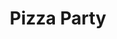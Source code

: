 ---
inv_num: 2004-009
add_credit: Michael  Frumin
url: 2004-009-pizza-party
title: Pizza Party
year: '2004'
display_year: '2004'
medium: Software
dims:
pitch: "​Software to order pizza over the command line."
ps: ​Check the related code below to download this if u r down. Note, it doesn’t work
  anymore, but it has lived on <a href="https://github.com/TheBored/SiriProxy-PizzaParty">through
  the magic of open source</a>.
live_url:
youtube: https://www.youtube.com/watch?v=PnVaQQVla1Y
related_code: https://github.com/coryarcangel/Pizza-Party-0.1.b
subheading:
download:
commission:
layout: things-i-made
---
